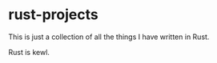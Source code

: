 # rust-projects

This is just a collection of all the things I have written in Rust.

Rust is kewl.
